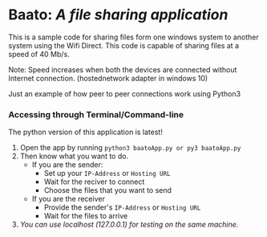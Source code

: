 
# Baato: _A file sharing application_

This is a sample code for sharing files form one windows system to another system using the Wifi Direct.
This code is capable of sharing files at a speed of 40 Mb/s.

Note: Speed increases when both the devices are connected without Internet connection. (hostednetwork adapter in windows 10)

Just an example of how peer to peer connections work using Python3

### Accessing through Terminal/Command-line  
The python version of this application is latest!  

1. Open the app by running ```python3 baatoApp.py or py3 baatoApp.py```  
2. Then know what you want to do.
    - If you are the sender:  
        - Set up your `IP-Address` or `Hosting URL`  
        - Wait for the reciver to connect  
        - Choose the files that you want to send  
    - If you are the receiver  
        - Provide the sender's `IP-Address` or `Hosting URL`  
        - Wait for the files to arrive  
3. _You can use localhost (127.0.0.1) for testing on the same machine._

